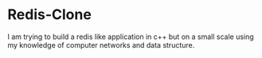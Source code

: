 # Redis-Clone
I am trying to build a redis like application in c++ but on a small scale using my knowledge of computer networks and data structure.
